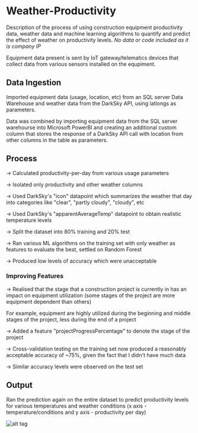# Weather-Productivity
Description of the process of using construction equipment productivity data, weather data and machine learning algorithms to quantify and predict the effect of weather on productivity levels. *No data or code included as it is company IP*

Equipment data present is sent by IoT gateway/telematics devices that collect data from various sensors installed on the equpiment.

## Data Ingestion

Imported equipment data (usage, location, etc) from an SQL server Data Warehouse and weather data from the DarkSky API, using latlongs as parameters. 

Data was combined by importing equipment data from the SQL server warehourse into Microsoft PowerBI and creating an additional custom column that stores the response of a DarkSky API call with location from other columns in the table as parameters. 

## Process 

-> Calculated productivity-per-day from various usage parameters

-> Isolated only productivity and other weather columns

-> Used DarkSky's "icon" datapoint which summarizes the weather that day into categories like "clear", "partly cloudy", "cloudy", etc

-> Used DarkSky's "apparentAverageTemp" datapoint to obtain realistic temperature levels

-> Split the dataset into 80% training and 20% test

-> Ran various ML algorithms on the training set with only weather as features to evaluate the best, settled on Random Forest

-> Produced low levels of accuracy which were unacceptable

### Improving Features

-> Realised that the stage that a construction project is currently in has an impact on equipment utilization (some stages of the project are more equipment dependent than others)

For example, equipment are highly utilized during the beginning and middle stages of the project, less during the end of a project

-> Added a feature "projectProgressPercentage" to denote the stage of the project

-> Cross-validation testing on the training set now produced a reasonably acceptable accuracy of ~75%, given the fact that I didn't have much data

-> Similar accuracy levels were observed on the test set

## Output

Ran the prediction again on the entire dataset to predict productivity levels for various temperatures and weather conditions (x axis - temperature/conditions and y axis - productivity per day)

![alt tag](http://i.imgur.com/1jYpgMK.png)

